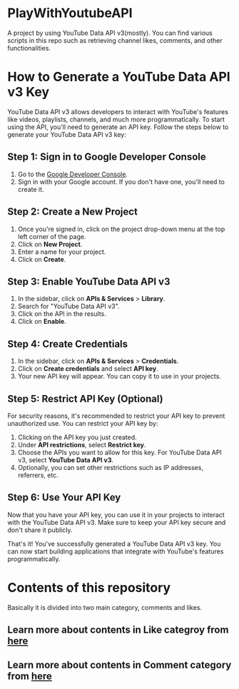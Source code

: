 # PlayWithYoutubeAPI

A project by using YouTube Data API v3(mostly). You can find various scripts in this repo such as retrieving channel likes, comments, and other functionalities.



# How to Generate a YouTube Data API v3 Key

YouTube Data API v3 allows developers to interact with YouTube's features like videos, playlists, channels, and much more programmatically. To start using the API, you'll need to generate an API key. Follow the steps below to generate your YouTube Data API v3 key:

## Step 1: Sign in to Google Developer Console

1. Go to the [Google Developer Console](https://console.developers.google.com/).
2. Sign in with your Google account. If you don't have one, you'll need to create it.

## Step 2: Create a New Project

1. Once you're signed in, click on the project drop-down menu at the top left corner of the page.
2. Click on **New Project**.
3. Enter a name for your project.
4. Click on **Create**.

## Step 3: Enable YouTube Data API v3

1. In the sidebar, click on **APIs & Services** > **Library**.
2. Search for "YouTube Data API v3".
3. Click on the API in the results.
4. Click on **Enable**.

## Step 4: Create Credentials

1. In the sidebar, click on **APIs & Services** > **Credentials**.
2. Click on **Create credentials** and select **API key**.
3. Your new API key will appear. You can copy it to use in your projects.

## Step 5: Restrict API Key (Optional)

For security reasons, it's recommended to restrict your API key to prevent unauthorized use. You can restrict your API key by:

1. Clicking on the API key you just created.
2. Under **API restrictions**, select **Restrict key**.
3. Choose the APIs you want to allow for this key. For YouTube Data API v3, select **YouTube Data API v3**.
4. Optionally, you can set other restrictions such as IP addresses, referrers, etc.

## Step 6: Use Your API Key

Now that you have your API key, you can use it in your projects to interact with the YouTube Data API v3. Make sure to keep your API key secure and don't share it publicly.

That's it! You've successfully generated a YouTube Data API v3 key. You can now start building applications that integrate with YouTube's features programmatically.


# Contents of this repository

Basically it is divided into two main category, comments and likes.

## Learn more about contents in Like categroy from [here](https://github.com/PRATIKK0709/PlayWithYoutubeAPI/blob/main/Likes/Likes.md)
## Learn more about contents in Comment category from [here](https://github.com/PRATIKK0709/PlayWithYoutubeAPI/blob/main/Comments/comments.md)
